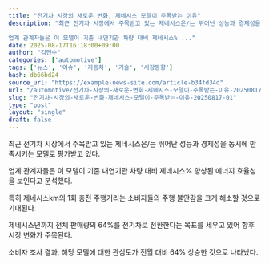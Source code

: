 ```yaml
---
title: "전기차 시장의 새로운 변화, 제네시스 모델이 주목받는 이유"
description: "최근 전기차 시장에서 주목받고 있는 제네시스은/는 뛰어난 성능과 경제성을 동시에 만족시키는 모델로 평가받고 있다.

업계 관계자들은 이 모델이 기존 내연기관 차량 대비 제네시스% ..."
date: 2025-08-17T16:18:00+09:00
author: "김민수"
categories: ['automotive']
tags: ['뉴스', '이슈', '자동차', '기술', '시장동향']
hash: db66bd24
source_url: "https://example-news-site.com/article-b34fd34d"
url: "/automotive/전기차-시장의-새로운-변화-제네시스-모델이-주목받는-이유-20250817-01/"
slug: "전기차-시장의-새로운-변화-제네시스-모델이-주목받는-이유-20250817-01"
type: "post"
layout: "single"
draft: false
---
```


최근 전기차 시장에서 주목받고 있는 제네시스은/는 뛰어난 성능과 경제성을 동시에 만족시키는 모델로 평가받고 있다.

업계 관계자들은 이 모델이 기존 내연기관 차량 대비 제네시스% 향상된 에너지 효율성을 보인다고 분석했다.

특히 제네시스km의 1회 충전 주행거리는 소비자들의 주행 불안감을 크게 해소할 것으로 기대된다.

제네시스년까지 전체 판매량의 64%를 전기차로 전환한다는 목표를 세우고 있어 향후 시장 변화가 주목된다.

소비자 조사 결과, 해당 모델에 대한 관심도가 전월 대비 64% 상승한 것으로 나타났다.
